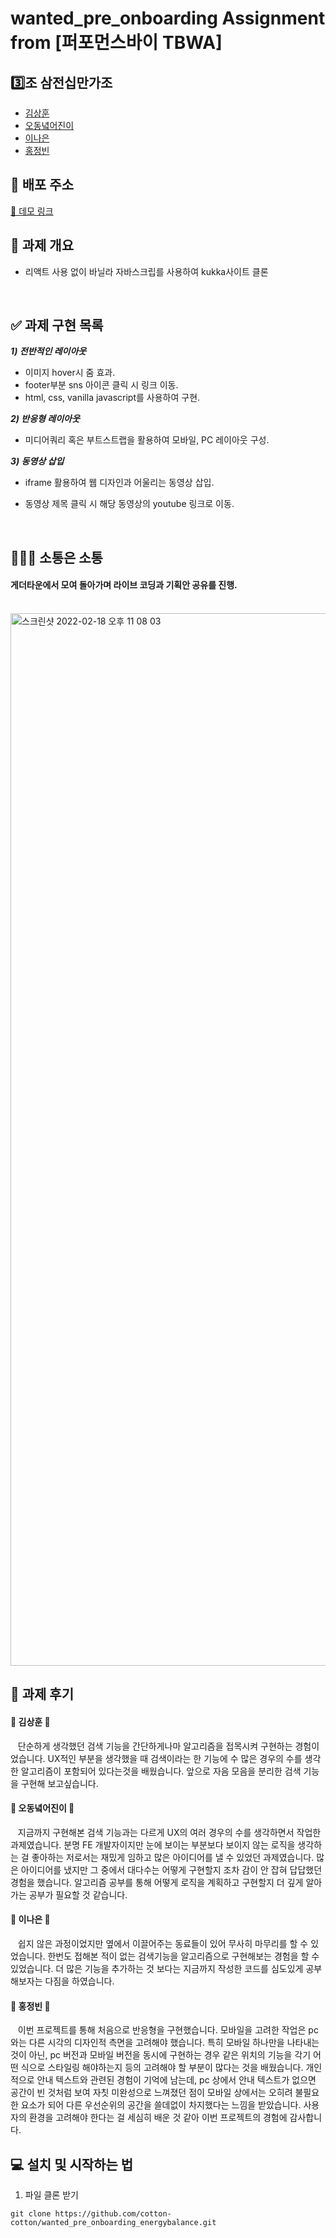 # wanted_pre_onboarding Assignment from [퍼포먼스바이 TBWA]

## 3️⃣조 삼전십만가조

- [김상훈](https://github.com/Ho0on)
- [오동녘어진이](https://github.com/eojine94)
- [이나은](https://github.com/cotton-cotton)
- [홍정빈](https://github.com/tohjbin2)

## 🚀 배포 주소

[🔗 데모 링크](http://wantedpreonboardingenergybalance.s3-website.ap-northeast-2.amazonaws.com)

## 🥑 과제 개요

- 리액트 사용 없이 바닐라 자바스크립를 사용하여 kukka사이트 클론

  <br>

## ✅ 과제 구현 목록

**_1) 전반적인 레이아웃_**

- 이미지 hover시 줌 효과.
- footer부분 sns 아이콘 클릭 시 링크 이동.
- html, css, vanilla javascript를 사용하여 구현.

**_2) 반응형 레이아웃_**

- 미디어쿼리 혹은 부트스트랩을 활용하여 모바일, PC 레이아웃 구성.

**_3) 동영상 삽입_**

- iframe 활용하여 웹 디자인과 어울리는 동영상 삽입.
- 동영상 제목 클릭 시 해당 동영상의 youtube 링크로 이동.

  <br>

## 👨🏼‍💻 소통은 소통

#### 게더타운에서 모여 돌아가며 라이브 코딩과 기획안 공유를 진행.
  <br>

  <img width="1684" alt="스크린샷 2022-02-18 오후 11 08 03" src="https://user-images.githubusercontent.com/63281199/154698116-9a6bb55e-bd10-4f38-b900-7b092eecaf45.png">

  
## 🍉 과제 후기

#### 🍩 김상훈 🍩
&nbsp;&nbsp; 단순하게 생각했던 검색 기능을 간단하게나마 알고리즘을 접목시켜 구현하는 경험이었습니다. 
UX적인 부분을 생각했을 때 검색이라는 한 기능에 수 많은 경우의 수를 생각한 알고리즘이 포함되어 있다는것을 배웠습니다. 
앞으로 자음 모음을 분리한 검색 기능을 구현해 보고싶습니다.

#### 🍿 오동녘어진이 🍿
&nbsp;&nbsp; 지금까지 구현해본 검색 기능과는 다르게 UX의 여러 경우의 수를 생각하면서 작업한 과제였습니다. 
분명 FE 개발자이지만 눈에 보이는 부분보다 보이지 않는 로직을 생각하는 걸 좋아하는 저로서는 재밌게 임하고 많은 아이디어를 낼 수 있었던 과제였습니다. 
많은 아이디어를 냈지만 그 중에서 대다수는 어떻게 구현할지 조차 감이 안 잡혀 답답했던 경험을 했습니다. 
알고리즘 공부를 통해 어떻게 로직을 계획하고 구현할지 더 깊게 알아가는 공부가 필요할 것 같습니다.

#### 🍭 이나은 🍭
&nbsp;&nbsp; 쉽지 않은 과정이었지만 옆에서 이끌어주는 동료들이 있어 무사히 마무리를 할 수 있었습니다.
한번도 접해본 적이 없는 검색기능을 알고리즘으로 구현해보는 경험을 할 수 있었습니다.
더 많은 기능을 추가하는 것 보다는 지금까지 작성한 코드를 심도있게 공부해보자는 다짐을 하였습니다.

#### 🍙 홍정빈 🍙
&nbsp;&nbsp; 이번 프로젝트를 통해 처음으로 반응형을 구현했습니다. 모바일을 고려한 작업은 pc와는 다른 시각의 디자인적 측면을 고려해야 했습니다. 
특히 모바일 하나만을 나타내는 것이 아닌, pc 버전과 모바일 버전을 동시에 구현하는 경우 같은 위치의 기능을 각기 어떤 식으로 스타일링 해야하는지 등의 고려해야 할 부분이 많다는 것을 배웠습니다. 
개인적으로 안내 텍스트와 관련된 경험이 기억에 남는데, pc 상에서 안내 텍스트가 없으면 공간이 빈 것처럼 보여 자칫 미완성으로 느껴졌던 점이 
모바일 상에서는 오히려 불필요한 요소가 되어 다른 우선순위의 공간을 쓸데없이 차지했다는 느낌을 받았습니다. 
사용자의 환경을 고려해야 한다는 걸 세심히 배운 것 같아 이번 프로젝트의 경험에 감사합니다.


## 💻 설치 및 시작하는 법

1. 파일 클론 받기

```
git clone https://github.com/cotton-cotton/wanted_pre_onboarding_energybalance.git
```

